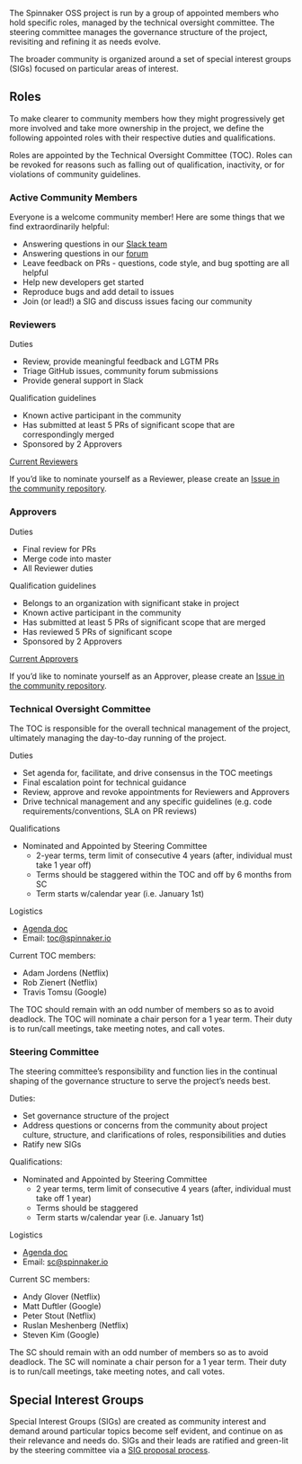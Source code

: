 The Spinnaker OSS project is run by a group of appointed members who hold specific roles, managed by the technical oversight committee. The steering committee manages the governance structure of the project, revisiting and refining it as needs evolve.

The broader community is organized around a set of special interest groups (SIGs) focused on particular areas of interest.

## Roles

To make clearer to community members how they might progressively get more involved and take more ownership in the project, we define the following appointed roles with their respective duties and qualifications.

Roles are appointed by the Technical Oversight Committee (TOC). Roles can be revoked for reasons such as falling out of qualification, inactivity, or for violations of community guidelines.

### Active Community Members

Everyone is a welcome community member! Here are some things that we find extraordinarily helpful:

* Answering questions in our [Slack team](https://spinnakerteam.slack.com/)
* Answering questions in our [forum](https://community.spinnaker.io/)
* Leave feedback on PRs - questions, code style, and bug spotting are all helpful
* Help new developers get started
* Reproduce bugs and add detail to issues
* Join (or lead!) a SIG and discuss issues facing our community

### Reviewers

Duties

* Review, provide meaningful feedback and LGTM PRs
* Triage GitHub issues, community forum submissions
* Provide general support in Slack

Qualification guidelines

* Known active participant in the community
* Has submitted at least 5 PRs of significant scope that are correspondingly merged
* Sponsored by 2 Approvers

[Current Reviewers](https://github.com/spinnaker/spinnaker/blob/master/reviewers.md)

If you’d like to nominate yourself as a Reviewer, please create an [Issue in the community repository](https://github.com/spinnaker/community/issues). 

### Approvers

Duties

* Final review for PRs
* Merge code into master
* All Reviewer duties

Qualification guidelines

* Belongs to an organization with significant stake in project
* Known active participant in the community
* Has submitted at least 5 PRs of significant scope that are merged
* Has reviewed 5 PRs of significant scope
* Sponsored by 2 Approvers

[Current Approvers](https://github.com/spinnaker/spinnaker/blob/master/approvers.md)

If you’d like to nominate yourself as an Approver, please create an [Issue in the community repository](https://github.com/spinnaker/community/issues). 

### Technical Oversight Committee

The TOC is responsible for the overall technical management of the project, ultimately managing the day-to-day running of the project. 

Duties

* Set agenda for, facilitate, and drive consensus in the TOC meetings
* Final escalation point for technical guidance
* Review, approve and revoke appointments for Reviewers and Approvers
* Drive technical management and any specific guidelines (e.g. code requirements/conventions, SLA on PR reviews)

Qualifications

* Nominated and Appointed by Steering Committee
  * 2-year terms, term limit of consecutive 4 years (after, individual must take 1 year off)
  * Terms should be staggered within the TOC and off by 6 months from SC
  * Term starts w/calendar year (i.e. January 1st) 

Logistics

* [Agenda doc](https://docs.google.com/document/d/1PxIA1XE3nzqLykOFW-AqdU5u9F8cFh3jDvUA41P2cUM/edit)
* Email: [toc@spinnaker.io](mailto:toc@spinnaker.io)

Current TOC members:

* Adam Jordens (Netflix)
* Rob Zienert (Netflix)
* Travis Tomsu (Google)

The TOC should remain with an odd number of members so as to avoid deadlock. The TOC will nominate a chair person for a 1 year term. Their duty is to run/call meetings, take meeting notes, and call votes.  

### Steering Committee

The steering committee’s responsibility and function lies in the continual shaping of the governance structure to serve the project’s needs best.

Duties:

* Set governance structure of the project
* Address questions or concerns from the community about project culture, structure, and clarifications of roles, responsibilities and duties
* Ratify new SIGs

Qualifications:

* Nominated and Appointed by Steering Committee
  * 2 year terms, term limit of consecutive 4 years (after, individual must take off 1 year)
  * Terms should be staggered
  * Term starts w/calendar year (i.e. January 1st)

Logistics

* [Agenda doc](https://docs.google.com/document/d/1HMdwvBPM4uRFqoeAd7eEkVWIC8dQP40zFavOE5Kq-Eg/edit)
* Email: [sc@spinnaker.io](mailto:sc@spinnaker.io)

Current SC members:

* Andy Glover (Netflix)
* Matt Duftler (Google)
* Peter Stout (Netflix)
* Ruslan Meshenberg (Netflix)
* Steven Kim (Google)

The SC should remain with an odd number of members so as to avoid deadlock. The SC will nominate a chair person for a 1 year term. Their duty is to run/call meetings, take meeting notes, and call votes.  

## Special Interest Groups

Special Interest Groups (SIGs) are created as community interest and demand around particular topics become self evident, and continue on as their relevance and needs do. SIGs and their leads are ratified and green-lit by the steering committee via a [SIG proposal process](sig-lifecycle.md). 

